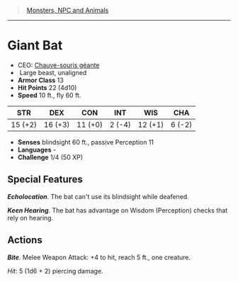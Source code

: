 ﻿---
!Monster
Family: MonsterVO
Type: beast
Size: Large
Alignment: unaligned
ArmorClass: 13
HitPoints: 22 (4d10)
Speed: 10 ft., fly 60 ft.
Strength: 15 (+2)
Dexterity: 16 (+3)
Constitution: 11 (+0)
Intelligence: ' 2 (-4)'
Wisdom: 12 (+1)
Charisma: ' 6 (-2)'
Senses: blindsight 60 ft., passive Perception 11
Languages: '-'
Challenge: 1/4 (50 XP)
Id: monsters_vo.md#giant-bat
ParentLink: monsters_vo.md#monsters-npc-and-animals
Name: Giant Bat
ParentName: Monsters, NPC and Animals
NameLevel: 1
AltName: '[Chauve-souris géante](hd_monsters_chauve_souris_geante.md)'
Attributes: {}
---
> [Monsters, NPC and Animals](srd_monsters.md)

---

# Giant Bat

- CEO: [Chauve-souris géante](hd_monsters_chauve_souris_geante.md)
-  Large beast, unaligned
- **Armor Class** 13
- **Hit Points** 22 (4d10)
- **Speed** 10 ft., fly 60 ft.

|STR|DEX|CON|INT|WIS|CHA|
|---|---|---|---|---|---|
|15 (+2)|16 (+3)|11 (+0)| 2 (-4)|12 (+1)| 6 (-2)|

- **Senses** blindsight 60 ft., passive Perception 11
- **Languages** -
- **Challenge** 1/4 (50 XP)

## Special Features

**_Echolocation_**. The bat can't use its blindsight while deafened.

**_Keen Hearing_**. The bat has advantage on Wisdom (Perception) checks that rely on hearing.

## Actions

**_Bite_**. Melee Weapon Attack: +4 to hit, reach 5 ft., one creature.

_Hit_: 5 (1d6 + 2) piercing damage.

